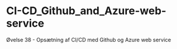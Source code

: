 # CI-CD_Github_and_Azure-web-service
Øvelse 38 - Opsætning af CI/CD med Github og Azure web service
